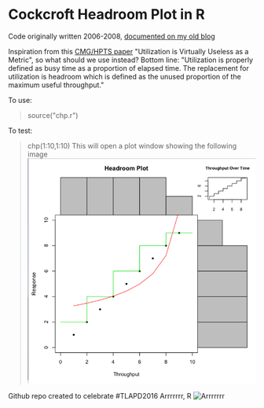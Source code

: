 Cockcroft Headroom Plot in R
============================

Code originally written 2006-2008, [documented on my old blog](http://perfcap.blogspot.com/2008/07/enhanced-headroom-plot-in-r.html)

Inspiration from this [CMG/HPTS paper](http://www.hpts.ws/papers/2007/Cockcroft_CMG06-utilization.pdf) "Utilization is Virtually Useless as a Metric", so what should we use instead? Bottom line: "Utilization is properly defined as busy time
as a proportion of elapsed time. The replacement for utilization is headroom which is defined as the unused proportion of the maximum useful throughput."

To use:
> source("chp.r")

To test:
> chp(1:10,1:10)
This will open a plot window showing the following image
![chptest](chptest.png)

Github repo created to celebrate #TLAPD2016 Arrrrrrr, R
![Arrrrrrr](https://pbs.twimg.com/media/CsrmI7DWAAAt176.jpg)
